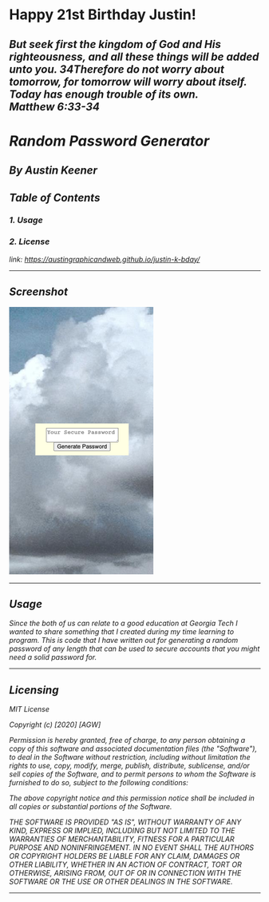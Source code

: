 # Happy 21st Birthday Justin!
## <i>But seek first the kingdom of God and His righteousness, and all these things will be added unto you. 34Therefore do not worry about tomorrow, for tomorrow will worry about itself. Today has enough trouble of its own.<br>Matthew 6:33-34<i>

# Random Password Generator
## By Austin Keener <br>
## Table of Contents
### 1. Usage <br>
### 2. License<br>

link: https://austingraphicandweb.github.io/justin-k-bday/
<hr>

## Screenshot

![screenshot](screen-shot.png)


<hr>


## Usage
<i>Since the both of us can relate to a good education at Georgia Tech I wanted to share something that I created during my time learning to program. This is code that I have written out for generating a random password of any length that can be used to secure accounts that you might need a solid password for.<i>
<hr>

## Licensing
<i>
MIT License

Copyright (c) [2020] [AGW]

Permission is hereby granted, free of charge, to any person obtaining a copy
of this software and associated documentation files (the "Software"), to deal
in the Software without restriction, including without limitation the rights
to use, copy, modify, merge, publish, distribute, sublicense, and/or sell
copies of the Software, and to permit persons to whom the Software is
furnished to do so, subject to the following conditions:

The above copyright notice and this permission notice shall be included in all
copies or substantial portions of the Software.

THE SOFTWARE IS PROVIDED "AS IS", WITHOUT WARRANTY OF ANY KIND, EXPRESS OR
IMPLIED, INCLUDING BUT NOT LIMITED TO THE WARRANTIES OF MERCHANTABILITY,
FITNESS FOR A PARTICULAR PURPOSE AND NONINFRINGEMENT. IN NO EVENT SHALL THE
AUTHORS OR COPYRIGHT HOLDERS BE LIABLE FOR ANY CLAIM, DAMAGES OR OTHER
LIABILITY, WHETHER IN AN ACTION OF CONTRACT, TORT OR OTHERWISE, ARISING FROM,
OUT OF OR IN CONNECTION WITH THE SOFTWARE OR THE USE OR OTHER DEALINGS IN THE
SOFTWARE.<i>
<hr>